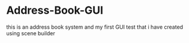 # Address-Book-GUI


this is an address book system and my first GUI test that i have created using scene builder
